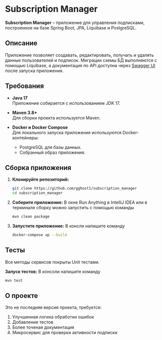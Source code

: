 # Subscription Manager

**Subscription Manager** – приложение для управления подписками, построенное на базе Spring Boot, JPA, Liquibase и PostgreSQL.

## Описание

Приложение позволяет создавать, редактировать, получать и удалять данные пользователей и подписок. Миграции схемы БД выполняются с помощью Liquibase, а документация по API доступна через [Swagger UI](http://localhost:8080/swagger-ui/index.html#/) после запуска приложения.

## Требования

- **Java 17**  
  Приложение собирается с использованием JDK 17.

- **Maven 3.8+**  
  Для сборки проекта используется Maven.

- **Docker и Docker Compose**  
  Для локального запуска приложения используются Docker-контейнеры:
    - PostgreSQL для базы данных.
    - Собранный образ приложения.

## Сборка приложения

1. **Клонируйте репозиторий:**

   ```bash
   git clone https://github.com/gghost1/subscription_manager
   cd subscription_manager
   ```

2. **Соберите приложение:**
В окне Run Anything в IntelliJ IDEA или в терминале сборку можно запустить с помощью команды
   ```bash
   mvn clean package
   ```

3. **Запустите приложение:**
В консли напишите команду
   ```bash
   docker-compose up --build
   ```

## Тесты
Все методы сервисов покрыты Unit тестами.

**Запуск тестов:**
В консоли напишите команду
   ```bash
   mvn test
   ```

## О проекте
Это не последняя версия проекта, требуется:
1. Улучшенная логика обработки ошибок
2. Добавление тестов
3. Более точеная документация
4. Микросервис для проверки активности подписки
